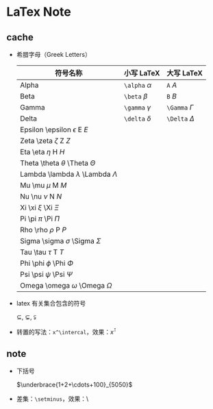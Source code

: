 # LaTex Note

## cache

* 希腊字母（Greek Letters）

    | 符号名称 | 小写 LaTeX | 大写 LaTeX |
    | - | - | - |
    | Alpha | `\alpha` $\alpha$ | `A` $A$ |
    | Beta | `\beta` $\beta$ | `B` $B$ |
    | Gamma | `\gamma` $\gamma$ | `\Gamma` $\Gamma$ |
    | Delta	| `\delta` $\delta$ | `\Delta` $\Delta$ |
    | Epsilon \epsilon $\epsilon$	E $E$ |
    | Zeta	\zeta $\zeta$	Z $Z$
    | Eta	\eta $\eta$	H $H$
    | Theta	\theta $\theta$	\Theta $\Theta$
    | Lambda	\lambda $\lambda$	\Lambda $\Lambda$
    | Mu	\mu $\mu$	M $M$
    | Nu	\nu $\nu$	N $N$
    | Xi	\xi $\xi$	\Xi $\Xi$
    | Pi	\pi $\pi$	\Pi $\Pi$
    | Rho	\rho $\rho$	P $P$
    | Sigma	\sigma $\sigma$	\Sigma $\Sigma$
    | Tau	\tau $\tau$	T $T$
    | Phi	\phi $\phi$	\Phi $\Phi$
    | Psi	\psi $\psi$	\Psi $\Psi$
    | Omega	\omega $\omega$	\Omega $\Omega$

* latex 有关集合包含的符号

    $\subseteq$, $\subsetneq$, $\subsetneqq$

* 转置的写法：`x^\intercal`，效果：$x^\intercal$

## note

* 下括号

    $\underbrace{1+2+\cdots+100}_{5050}$

* 差集：`\setminus`，效果：$\setminus$